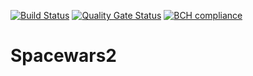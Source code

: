 [![Build Status](https://travis-ci.org/MarkDrei/Spacewars2.svg?branch=master)](https://travis-ci.org/MarkDrei/Spacewars2)     [![Quality Gate Status](https://sonarcloud.io/api/project_badges/measure?project=MarkDrei_Spacewars2&metric=alert_status)](https://sonarcloud.io/dashboard?id=MarkDrei_Spacewars2)     [![BCH compliance](https://bettercodehub.com/edge/badge/MarkDrei/Spacewars2?branch=master)](https://bettercodehub.com/results/MarkDrei/Spacewars)


# Spacewars2
